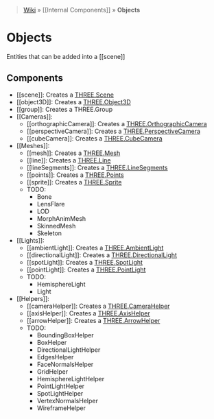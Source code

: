 > [Wiki](Home) » [[Internal Components]] » **Objects**

# Objects

Entities that can be added into a [[scene]]

## Components
* [[scene]]: Creates a [THREE.Scene](http://threejs.org/docs/#Reference/Scenes/Scene)
* [[object3D]]: Creates a [THREE.Object3D](http://threejs.org/docs/#Reference/Core/Object3D)
* [[group]]: Creates a THREE.Group
* [[Cameras]]:
  * [[orthographicCamera]]: Creates a [THREE.OrthographicCamera](http://threejs.org/docs/#Reference/Cameras/OrthographicCamera)
  * [[perspectiveCamera]]: Creates a [THREE.PerspectiveCamera](http://threejs.org/docs/#Reference/Cameras/PerspectiveCamera)
  * [[cubeCamera]]: Creates a [THREE.CubeCamera](http://threejs.org/docs/#Reference/Cameras/CubeCamera)
* [[Meshes]]:
  * [[mesh]]: Creates a [THREE.Mesh](http://threejs.org/docs/#Reference/Objects/Mesh)
  * [[line]]: Creates a [THREE.Line](http://threejs.org/docs/#Reference/Objects/Line)
  * [[lineSegments]]: Creates a [THREE.LineSegments](http://threejs.org/docs/#Reference/Objects/LineSegments)
  * [[points]]: Creates a [THREE.Points](http://threejs.org/docs/#Reference/Objects/Points)
  * [[sprite]]: Creates a [THREE.Sprite](http://threejs.org/docs/#Reference/Objects/Sprite)
  * TODO:
    * Bone
    * LensFlare
    * LOD
    * MorphAnimMesh
    * SkinnedMesh
    * Skeleton
* [[Lights]]:
  * [[ambientLight]]: Creates a [THREE.AmbientLight](http://threejs.org/docs/#Reference/Lights/AmbientLight)
  * [[directionalLight]]: Creates a [THREE.DirectionalLight](http://threejs.org/docs/#Reference/Lights/DirectionalLight)
  * [[spotLight]]: Creates a [THREE.SpotLight](http://threejs.org/docs/#Reference/Lights/SpotLight)
  * [[pointLight]]: Creates a [THREE.PointLight](http://threejs.org/docs/#Reference/Lights/PointLight)
  * TODO:
    * HemisphereLight
    * Light
* [[Helpers]]:
  * [[cameraHelper]]: Creates a [THREE.CameraHelper](http://threejs.org/docs/#Reference/Extras.Helpers/CameraHelper)
  * [[axisHelper]]: Creates a [THREE.AxisHelper](http://threejs.org/docs/#Reference/Extras.Helpers/AxisHelper)
  * [[arrowHelper]]: Creates a [THREE.ArrowHelper](http://threejs.org/docs/#Reference/Extras.Helpers/ArrowHelper)
  * TODO:
    * BoundingBoxHelper
    * BoxHelper
    * DirectionalLightHelper
    * EdgesHelper
    * FaceNormalsHelper
    * GridHelper
    * HemisphereLightHelper
    * PointLightHelper
    * SpotLightHelper
    * VertexNormalsHelper
    * WireframeHelper
